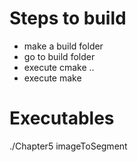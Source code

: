 Steps to build
==============
* make a build folder
* go to build folder
* execute cmake ..
* execute make

Executables
===========
./Chapter5 imageToSegment